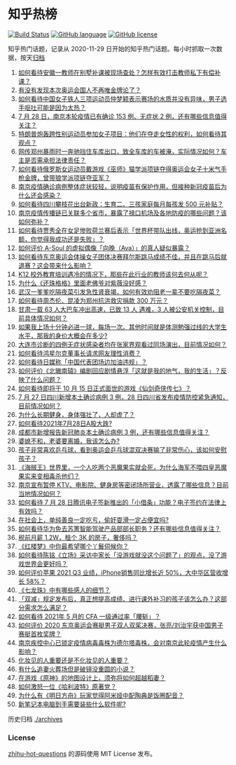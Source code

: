 # 知乎热榜
[![Build Status](https://github.com/ToWeLong/zhihu-hot-questions/workflows/CI/badge.svg)](https://github.com/ToWeLong/zhihu-hot-questions/actions)
[![GitHub language](https://img.shields.io/badge/language-golang-orange.svg)](https://golang.org/)
[![GitHub license](https://img.shields.io/github/license/ToWeLong/zhihu-hot-questions)](https://github.com/ToWeLong/zhihu-hot-questions/blob/main/LICENSE)

知乎热门话题，记录从 2020-11-29 日开始的知乎热门话题。每小时抓取一次数据，按天[归档](./archives)

<!-- BEGIN -->

1. [如何看待安徽一教师在别墅补课被现场查处？怎样有效打击教师私下有偿补课？](https://www.zhihu.com/question/475421091)
1. [有没有发现本次奥运会国人不再唯金牌论了？](https://www.zhihu.com/question/474810157)
1. [如何看待中国女子铁人三项运动员仲梦颖表示赛场的水质并没有异味，男子选手呕吐可能是因为太热？](https://www.zhihu.com/question/475406361)
1. [7 月 28 日，南京本轮疫情已有确诊 153 例、无症状 2 例，还有哪些信息值得关注？](https://www.zhihu.com/question/475504593)
1. [特朗普炮轰跨性别运动员参加女子项目：他们在夺走女性的权利，如何看待其观点？](https://www.zhihu.com/question/475290957)
1. [网传郑州暴雨时一奔驰挡住车库出口，致全车库的车被淹，实际情况如何？车主是否需承担法律责任？](https://www.zhihu.com/question/475418733)
1. [如何看待俄罗斯女运动员戴游戏《巫师》猫学派项链夺得奥运会女子十米气手枪金牌，曾带狼学派项链夺亚军？](https://www.zhihu.com/question/475024966)
1. [南京疫情确诊病例整体症状较轻，说明疫苗有保护作用，但接种新冠疫苗后为什么还会感染？](https://www.zhihu.com/question/474183068)
1. [如何看待四川攀枝花出台新政：生育二、三孩家庭每月每孩发 500 元补贴？](https://www.zhihu.com/question/475581424)
1. [南京疫情传播链已关联多个省市，暴露了禄口机场及各地防疫的哪些问题？该如何弥补？](https://www.zhihu.com/question/475413870)
1. [如何看待贾秀全在女足惨败荷兰赛后表示「世界杯带队出线，奥运抢到亚洲名额，你觉得我成功还是失败」？](https://www.zhihu.com/question/475423188)
1. [如何评价 A-Soul 的虚拟偶像「向晚（Ava）」的真人疑似暴露？](https://www.zhihu.com/question/475463293)
1. [如何看待东京奥运会体操女子团体决赛拜尔斯跳马成绩不佳，并且在跳马后就退赛？这会带来什么影响？](https://www.zhihu.com/question/475390625)
1. [K12 校外教育培训遇冷的情况下，那些在此行业的教师该何去何从呢？](https://www.zhihu.com/question/474516351)
1. [为什么《还珠格格》里面老佛爷对紫薇没好感？](https://www.zhihu.com/question/37078865)
1. [武汉一爹爹吃隔夜菜引发急性肾衰竭，如何有效劝阻老一辈不要吃隔夜菜？](https://www.zhihu.com/question/475226133)
1. [如何看待周杰伦、昆凌为郑州抗洪救灾捐款 300 万元？](https://www.zhihu.com/question/475171933)
1. [甘肃一载 63 人大巴车冲出高速，已致 13 人 遇难，3 人被公安机关控制，目前具体情况如何？](https://www.zhihu.com/question/475107363)
1. [如果我上场十分钟必进一球，每场一次。其他时间就是体测勉强过线的大学生水平，那我的身价大概会在多少?](https://www.zhihu.com/question/472960919)
1. [大连市诊断的四例无症状感染者均在张家界观看过同场演出，目前情况如何？](https://www.zhihu.com/question/475533632)
1. [如何看待鸿星尔克董事长请求网友理性消费？](https://www.zhihu.com/question/474886857)
1. [如何看待日媒称「中国代表团场边加油违规」？](https://www.zhihu.com/question/475273810)
1. [如何评价《北辙南辕》编剧回应剧情悬浮「这就是我的地气，我的生活」？反映了什么问题？](https://www.zhihu.com/question/475474703)
1. [如何看待即将于 10 月 15 日正式面世的游戏《仙剑奇侠传七》？](https://www.zhihu.com/question/475512253)
1. [7 月 27 日四川新增本土确诊病例 3 例，28 日四川省发布疫情防控紧急通知，目前情况如何？](https://www.zhihu.com/question/475484555)
1. [为什么长期健身，身体强壮了，人却虚了？](https://www.zhihu.com/question/466730886)
1. [如何看待2021年7月28日A股大跌?](https://www.zhihu.com/question/475469075)
1. [成都市新增报告新冠肺炎本土确诊病例 3 例，还有哪些信息值得关注？](https://www.zhihu.com/question/475463286)
1. [婆媳不和，老婆要离婚，我该怎么办?](https://www.zhihu.com/question/474743741)
1. [孩子非常喜欢乒乓球，看到奥运会乒乓球混双决赛输了非常伤心，该如何安慰孩子？](https://www.zhihu.com/question/475164928)
1. [《海贼王》世界里，一个人吃两个恶魔果实就会死，为什么海军不喂四皇恶魔果实来变相毒杀他们？](https://www.zhihu.com/question/469908655)
1. [南京宣布暂停 KTV、电影院、健身房等密闭场所营业，透露了哪些信息？目前当地情况如何？](https://www.zhihu.com/question/475299164)
1. [如何看待 7 月 28 日腾讯电子签新推出的「小借条」功能？电子签约在法律上有效吗？](https://www.zhihu.com/question/475533098)
1. [在社会上，单纯善良一定吃亏，偷奸耍滑一定占便宜吗?](https://www.zhihu.com/question/473914745)
1. [如何看待华为免去苏箐智能驾驶产品部部长职务？还有哪些信息值得关注？](https://www.zhihu.com/question/475376533)
1. [税前月薪 1.2W，租个 3K 的房子，奢侈吗？](https://www.zhihu.com/question/470755124)
1. [《红楼梦》中你最希望哪个丫鬟伺候你？](https://www.zhihu.com/question/375863795)
1. [如何看待陈铭《立场》采访中家长「没游戏就没这个问题了」的观点，没了游戏世界会更好吗？](https://www.zhihu.com/question/475175315)
1. [如何评价苹果 2021 Q3 业绩，iPhone销售同比增长近 50%，大中华区营收增长 58%？](https://www.zhihu.com/question/475497497)
1. [《七龙珠》中有哪些感人的细节？](https://www.zhihu.com/question/31790945)
1. [「双减」规定发布后，真正想提高成绩、进行课外补习的孩子该怎么办？这部分需求怎么满足？](https://www.zhihu.com/question/474700861)
1. [如何看待 2021年 5 月的 CFA 一级通过率「腰斩」？](https://www.zhihu.com/question/475479614)
1. [如何评价 2020 东京奥运会赛艇男子双人双桨决赛，张亮/刘治宇获中国男子赛艇首枚奖牌？](https://www.zhihu.com/question/475434730)
1. [南京疾控中心已锁定疫情病毒毒株为德尔塔毒株，会对南京此轮疫情产生什么影响？](https://www.zhihu.com/question/475251851)
1. [化妆见的人重要还是不化妆见的人重要？](https://www.zhihu.com/question/473406612)
1. [有什么追妻火葬场但是破镜没重圆的小说？](https://www.zhihu.com/question/383746226)
1. [在游戏《原神》的地图设计上，须弥将如何超越稻妻？](https://www.zhihu.com/question/475114890)
1. [如何激怒一位《哈利波特》原著党？](https://www.zhihu.com/question/427219865)
1. [为什么有《明日方舟》玩家觉得阿米娅中配陶典是饭圈配音？](https://www.zhihu.com/question/475015867)
1. [新笔记本电脑到手需要装些什么软件呢?](https://www.zhihu.com/question/369118255)

<!-- END -->

历史归档 [./archives](./archives)


### License
[zhihu-hot-questions](https://github.com/towelong/zhihu-hot-questions) 的源码使用 MIT License 发布。